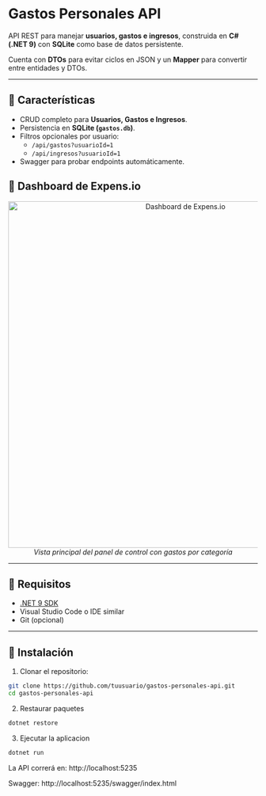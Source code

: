 # Gastos Personales API

API REST para manejar **usuarios, gastos e ingresos**, construida en **C# (.NET 9)** con **SQLite** como base de datos persistente.  

Cuenta con **DTOs** para evitar ciclos en JSON y un **Mapper** para convertir entre entidades y DTOs.

---

## 🔹 Características

- CRUD completo para **Usuarios, Gastos e Ingresos**.  
- Persistencia en **SQLite (`gastos.db`)**.   
- Filtros opcionales por usuario:  
  - `/api/gastos?usuarioId=1`  
  - `/api/ingresos?usuarioId=1`  
- Swagger para probar endpoints automáticamente.  

## 🧾 Dashboard de Expens.io

<p align="center">
  <img src="https://github.com/nicofernandez17/gastos-personales-api/images/demo.png" 
       alt="Dashboard de Expens.io" 
       width="700">
  <br>
  <em>Vista principal del panel de control con gastos por categoría</em>
</p>


---

## 🔹 Requisitos

- [.NET 9 SDK](https://dotnet.microsoft.com/en-us/download/dotnet/9.0)  
- Visual Studio Code o IDE similar  
- Git (opcional)

---

## 🔹 Instalación

1. Clonar el repositorio:

```bash
git clone https://github.com/tuusuario/gastos-personales-api.git
cd gastos-personales-api
```

2. Restaurar paquetes

```bash
dotnet restore
```

3. Ejecutar la aplicacion

```bash
dotnet run
```

La API correrá en: http://localhost:5235

Swagger: http://localhost:5235/swagger/index.html

